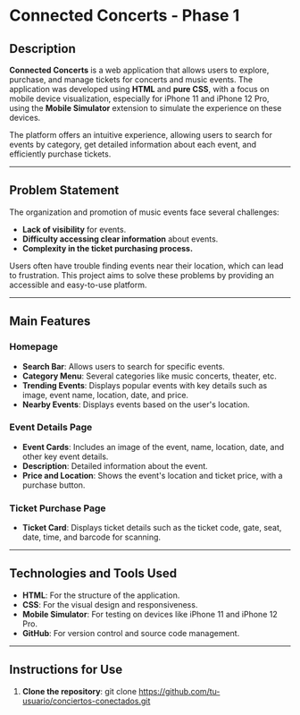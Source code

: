 # Connected Concerts - Phase 1

## Description

**Connected Concerts** is a web application that allows users to explore, purchase, and manage tickets for concerts and music events. The application was developed using **HTML** and **pure CSS**, with a focus on mobile device visualization, especially for iPhone 11 and iPhone 12 Pro, using the **Mobile Simulator** extension to simulate the experience on these devices.

The platform offers an intuitive experience, allowing users to search for events by category, get detailed information about each event, and efficiently purchase tickets.

---

## Problem Statement

The organization and promotion of music events face several challenges:

- **Lack of visibility** for events.
- **Difficulty accessing clear information** about events.
- **Complexity in the ticket purchasing process.**

Users often have trouble finding events near their location, which can lead to frustration. This project aims to solve these problems by providing an accessible and easy-to-use platform.

---

## Main Features

### Homepage

- **Search Bar**: Allows users to search for specific events.
- **Category Menu**: Several categories like music concerts, theater, etc.
- **Trending Events**: Displays popular events with key details such as image, event name, location, date, and price.
- **Nearby Events**: Displays events based on the user's location.

### Event Details Page

- **Event Cards**: Includes an image of the event, name, location, date, and other key event details.
- **Description**: Detailed information about the event.
- **Price and Location**: Shows the event's location and ticket price, with a purchase button.

### Ticket Purchase Page

- **Ticket Card**: Displays ticket details such as the ticket code, gate, seat, date, time, and barcode for scanning.

---

## Technologies and Tools Used

- **HTML**: For the structure of the application.
- **CSS**: For the visual design and responsiveness.
- **Mobile Simulator**: For testing on devices like iPhone 11 and iPhone 12 Pro.
- **GitHub**: For version control and source code management.

---

## Instructions for Use

1. **Clone the repository**: git clone <https://github.com/tu-usuario/conciertos-conectados.git>
